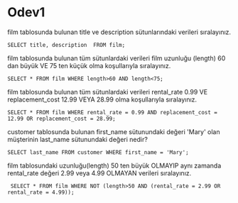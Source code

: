 
# Odev1

film tablosunda bulunan title ve description sütunlarındaki verileri sıralayınız.

``
SELECT title, description  FROM film;
``

film tablosunda bulunan tüm sütunlardaki verileri film uzunluğu (length) 60 dan büyük VE 75 ten küçük olma koşullarıyla sıralayınız.

``
SELECT * FROM film WHERE length>60 AND length<75;
``

film tablosunda bulunan tüm sütunlardaki verileri rental_rate 0.99 VE replacement_cost 12.99 VEYA 28.99 olma koşullarıyla sıralayınız.

``
SELECT * FROM film WHERE rental_rate = 0.99 AND replacement_cost = 12.99 OR replacement_cost = 28.99;
``

customer tablosunda bulunan first_name sütunundaki değeri 'Mary' olan müşterinin last_name sütunundaki değeri nedir?

``
SELECT last_name FROM customer WHERE first_name = 'Mary';
``

film tablosundaki uzunluğu(length) 50 ten büyük OLMAYIP aynı zamanda rental_rate değeri 2.99 veya 4.99 OLMAYAN verileri sıralayınız.

``
SELECT * FROM film WHERE NOT (length>50 AND (rental_rate = 2.99 OR rental_rate = 4.99));``